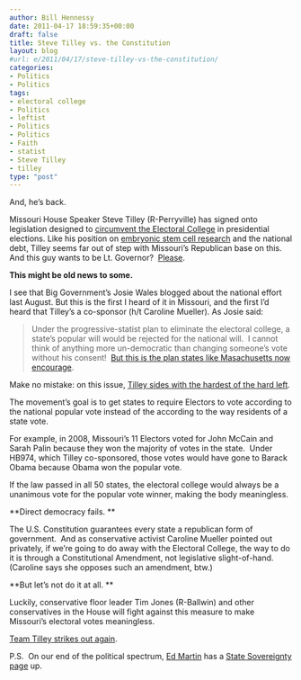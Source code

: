 ```yaml
---
author: Bill Hennessy
date: 2011-04-17 18:59:35+00:00
draft: false
title: Steve Tilley vs. the Constitution
layout: blog
#url: e/2011/04/17/steve-tilley-vs-the-constitution/
categories:
- Politics
- Politics
tags:
- electoral college
- Politics
- leftist
- Politics
- Politics
- Faith
- statist
- Steve Tilley
- tilley
type: "post"
---
```


And, he’s back.

Missouri House Speaker Steve Tilley (R-Perryville) has signed onto legislation designed to [circumvent the Electoral College](https://www.house.mo.gov/billtracking/bills111/biltxt/intro/HB0974I.HTM) in presidential elections. Like his position on [embryonic stem cell research](https://jasonrosenbaum.typepad.com/capitol_calling/2009/10/tilley-expresses-support-for-embryonic-stem-cell-research.html) and the national debt, Tilley seems far out of step with Missouri’s Republican base on this. And this guy wants to be Lt. Governor?  [Please](https://hennessysview.com/missouri-2/3-reasons-to-run-for-lt-governor/).

**This might be old news to some.**

I see that Big Government’s Josie Wales blogged about the national effort last August. But this is the first I heard of it in Missouri, and the first I’d heard that Tilley’s a co-sponsor (h/t Caroline Mueller). As Josie said:



> Under the progressive-statist plan to eliminate the electoral college, a state’s popular will would be rejected for the national will.  I cannot think of anything more un-democratic than changing someone’s vote without his consent!  [But this is the plan states like Masachusetts now encourage](https://www.americanthinker.com/blog/2010/07/democrats_seek_to_change_rules.html).



Make no mistake: on this issue, [Tilley sides with the hardest of the hard left](https://www.americanthinker.com/blog/2010/07/democrats_seek_to_change_rules.html).

The movement’s goal is to get states to require Electors to vote according to the national popular vote instead of the according to the way residents of a state vote.

For example, in 2008, Missouri’s 11 Electors voted for John McCain and Sarah Palin because they won the majority of votes in the state.  Under HB974, which Tilley co-sponsored, those votes would have gone to Barack Obama because Obama won the popular vote.

If the law passed in all 50 states, the electoral college would always be a unanimous vote for the popular vote winner, making the body meaningless.

**Direct democracy fails. **

The U.S. Constitution guarantees every state a republican form of government.  And as conservative activist Caroline Mueller pointed out privately, if we’re going to do away with the Electoral College, the way to do it is through a Constitutional Amendment, not legislative slight-of-hand. (Caroline says she opposes such an amendment, btw.)

**But let’s not do it at all. **

Luckily, conservative floor leader Tim Jones (R-Ballwin) and other conservatives in the House will fight against this measure to make Missouri’s electoral votes meaningless.

[Team Tilley strikes out again](https://hennessysview.com/jefferson-city-2/steve-tilley-vs-fiscal-responsibility/).

P.S.  On our end of the political spectrum, [Ed Martin](https://edmartinformissouri.com/) has a [State Sovereignty page](https://edmartinformissouri.com/teaparty/) up.
